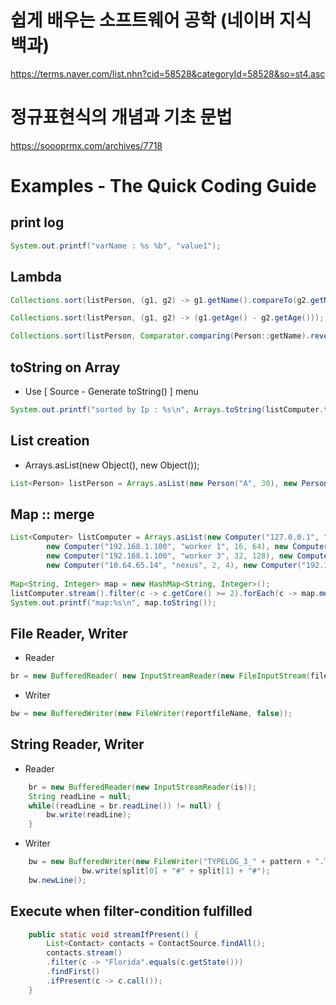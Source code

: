 # 쉽게 배우는 소프트웨어 공학 (네이버 지식백과) 

https://terms.naver.com/list.nhn?cid=58528&categoryId=58528&so=st4.asc


# 정규표현식의 개념과 기초 문법

https://soooprmx.com/archives/7718

# Examples - The Quick Coding Guide


## print log

~~~java
System.out.printf("varName : %s %b", "value1");
~~~


## Lambda

~~~java
Collections.sort(listPerson, (g1, g2) -> g1.getName().compareTo(g2.getName()));

Collections.sort(listPerson, (g1, g2) -> (g1.getAge() - g2.getAge()));

Collections.sort(listPerson, Comparator.comparing(Person::getName).reversed());
~~~


## toString on Array

* Use [ Source - Generate toString() ] menu 

~~~java
System.out.printf("sorted by Ip : %s\n", Arrays.toString(listComputer.toArray()));
~~~


## List creation
* Arrays.asList(new Object(), new Object());

~~~java 
List<Person> listPerson = Arrays.asList(new Person("A", 30), new Person("c", 27));
~~~


## Map :: merge
~~~java
List<Computer> listComputer = Arrays.asList(new Computer("127.0.0.1", "k8s master1", 4, 8),
		new Computer("192.168.1.100", "worker 1", 16, 64), new Computer("127.0.0.1", "k8s master2", 4, 8),
		new Computer("192.168.1.100", "worker 3", 32, 128), new Computer("127.0.0.1", "k8s master3", 4, 8),
		new Computer("10.64.65.14", "nexus", 2, 4), new Computer("192.168.1.100", "worker 2", 16, 64));
		
Map<String, Integer> map = new HashMap<String, Integer>();
listComputer.stream().filter(c -> c.getCore() >= 2).forEach(c -> map.merge(c.getIp(), c.getCore(), Integer::sum));
System.out.printf("map:%s\n", map.toString());
~~~


## File Reader, Writer

* Reader

~~~java
br = new BufferedReader( new InputStreamReader(new FileInputStream(fileName), StandardCharsets.UTF_8));
~~~

* Writer

~~~java
bw = new BufferedWriter(new FileWriter(reportfileName, false));
~~~


## String Reader, Writer

* Reader
~~~java
	br = new BufferedReader(new InputStreamReader(is));
	String readLine = null;
	while((readLine = br.readLine()) != null) {
		bw.write(readLine);
	}
~~~

* Writer
~~~java
	bw = new BufferedWriter(new FileWriter("TYPELOG_3_" + pattern + ".TXT", true));
				bw.write(split[0] + "#" + split[1] + "#");
	bw.newLine();
~~~	

			
## Execute when filter-condition fulfilled

~~~java
	public static void streamIfPresent() {
		List<Contact> contacts = ContactSource.findAll();
		contacts.stream()
		.filter(c -> "Florida".equals(c.getState()))
		.findFirst()
		.ifPresent(c -> c.call());
	}
~~~
